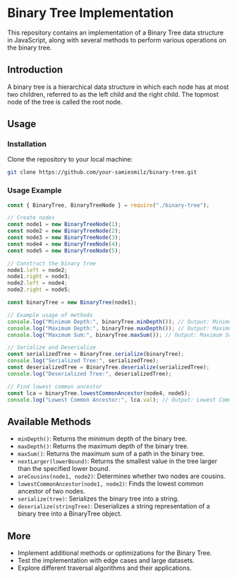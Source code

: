 # Binary Tree Implementation

This repository contains an implementation of a Binary Tree data structure in JavaScript, along with several methods to perform various operations on the binary tree.

## Introduction

A binary tree is a hierarchical data structure in which each node has at most two children, referred to as the left child and the right child. The topmost node of the tree is called the root node.

## Usage

### Installation

Clone the repository to your local machine:

```bash
git clone https://github.com/your-samiesmilz/binary-tree.git
```

### Usage Example

```javascript
const { BinaryTree, BinaryTreeNode } = require("./binary-tree");

// Create nodes
const node1 = new BinaryTreeNode(1);
const node2 = new BinaryTreeNode(2);
const node3 = new BinaryTreeNode(3);
const node4 = new BinaryTreeNode(4);
const node5 = new BinaryTreeNode(5);

// Construct the binary tree
node1.left = node2;
node1.right = node3;
node2.left = node4;
node2.right = node5;

const binaryTree = new BinaryTree(node1);

// Example usage of methods
console.log("Minimum Depth:", binaryTree.minDepth()); // Output: Minimum Depth: 2
console.log("Maximum Depth:", binaryTree.maxDepth()); // Output: Maximum Depth: 3
console.log("Maximum Sum:", binaryTree.maxSum()); // Output: Maximum Sum: 15

// Serialize and Deserialize
const serializedTree = BinaryTree.serialize(binaryTree);
console.log("Serialized Tree:", serializedTree);
const deserializedTree = BinaryTree.deserialize(serializedTree);
console.log("Deserialized Tree:", deserializedTree);

// Find lowest common ancestor
const lca = binaryTree.lowestCommonAncestor(node4, node5);
console.log("Lowest Common Ancestor:", lca.val); // Output: Lowest Common Ancestor: 2
```

## Available Methods

- `minDepth()`: Returns the minimum depth of the binary tree.
- `maxDepth()`: Returns the maximum depth of the binary tree.
- `maxSum()`: Returns the maximum sum of a path in the binary tree.
- `nextLarger(lowerBound)`: Returns the smallest value in the tree larger than the specified lower bound.
- `areCousins(node1, node2)`: Determines whether two nodes are cousins.
- `lowestCommonAncestor(node1, node2)`: Finds the lowest common ancestor of two nodes.
- `serialize(tree)`: Serializes the binary tree into a string.
- `deserialize(stringTree)`: Deserializes a string representation of a binary tree into a BinaryTree object.

## More

- Implement additional methods or optimizations for the Binary Tree.
- Test the implementation with edge cases and large datasets.
- Explore different traversal algorithms and their applications.
